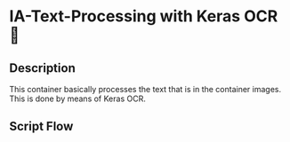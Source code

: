 
# IA-Text-Processing with Keras OCR 🧠

## Description

This container basically processes the text that is in the container images. This is done by means of Keras OCR.

## Script Flow



